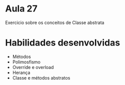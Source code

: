 # Aula 27
Exercicio sobre os conceitos de Classe abstrata
# Habilidades desenvolvidas
<ul>
    <li>Métodos</li>
    <li>Polimosfismo</li>
    <li>Override e overload</li>
    <li>Herança</li>
<li>Classe e métodos abstratos</li>
</ul>